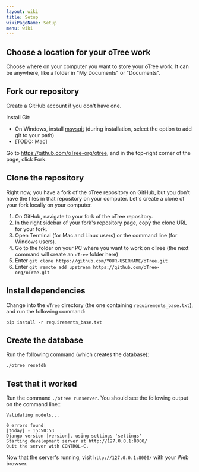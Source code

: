 ```yaml
---
layout: wiki
title: Setup
wikiPageName: Setup
menu: wiki
---
```


## Choose a location for your oTree work

Choose where on your computer you want to store your oTree work.
It can be anywhere, like a folder in "My Documents" or "Documents".

## Fork our repository

Create a GitHub account if you don't have one.

Install Git:
* On Windows, install [msysgit](http://msysgit.github.io/) (during installation, select the option to add git to your path)
* [TODO: Mac]

Go to https://github.com/oTree-org/otree, and in the top-right corner of the page, click Fork.

## Clone the repository

Right now, you have a fork of the oTree repository on GitHub, but you don't have the files in that repository on your computer. Let's create a clone of your fork locally on your computer.

1. On GitHub, navigate to your fork of the oTree repository.
2. In the right sidebar of your fork's repository page, copy the clone URL for your fork.
3. Open Terminal (for Mac and Linux users) or the command line (for Windows users).
4. Go to the folder on your PC where you want to work on oTree (the next command will create an `oTree` folder here)
4. Enter `git clone https://github.com/YOUR-USERNAME/oTree.git` 
5. Enter `git remote add upstream https://github.com/oTree-org/oTree.git`

## Install dependencies
Change into the `oTree` directory (the one containing `requirements_base.txt`), and run the following command:

`pip install -r requirements_base.txt`

## Create the database

Run the following command (which creates the database):

`./otree resetdb`
	
## Test that it worked

Run the command `./otree runserver`.
You should see the following output on the command line::

    Validating models...

    0 errors found
    |today| - 15:50:53
    Django version |version|, using settings 'settings'
    Starting development server at http://127.0.0.1:8000/
    Quit the server with CONTROL-C.

Now that the server's running, visit `http://127.0.0.1:8000/` with your Web
browser.
